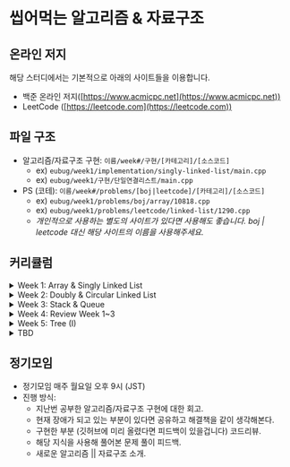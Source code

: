 # 씹어먹는 알고리즘 & 자료구조

## 온라인 저지
해당 스터디에서는 기본적으로 아래의 사이트들을 이용합니다.

- 백준 온라인 저지([https://www.acmicpc.net](https://www.acmicpc.net))
- LeetCode ([https://leetcode.com](https://leetcode.com))

## 파일 구조
- 알고리즘/자료구조 구현: `이름/week#/구현/[카테고리]/[소스코드]`
  - ex) `eubug/week1/implementation/singly-linked-list/main.cpp`
  - ex) `eubug/week1/구현/단일연결리스트/main.cpp`
- PS (코테): `이름/week#/problems/[boj|leetcode]/[카테고리]/[소스코드]`
  - ex) `eubug/week1/problems/boj/array/10818.cpp`
  - ex) `eubug/week1/problems/leetcode/linked-list/1290.cpp`
  - *개인적으로 사용하는 별도의 사이트가 있다면 사용해도 좋습니다.
    boj | leetcode 대신 해당 사이트의 이름을 사용해주세요.*

## 커리큘럼

<details>
<summary> Week 1: Array & Singly Linked List </summary>
	<ul>
		<li> <a href="./week1-readme.md">README</a> </li>
		<li> 배열과 연결리스트의 장단점 </li>
		<li> 연결리스트의 기본 기능 </li>
		<li> 단일 연결리스트 구현 </li>
		<li> 풀어볼 문제들</li>
	</ul>
</summary>
</details>

<details>
<summary> Week 2: Doubly & Circular Linked List </summary>
	<ul>
		<li> <a href="./week2-readme.md">README</a> </li>
		<li> 이중 & 원형 연결리스트 비교 </li>
		<li> 이중 연결리스트 구현 </li>
		<li> 원형 연결리스트 구현 </li>
		<li> 풀어볼 문제들</li>
	</ul>
</summary>
</details>

<details>
<summary> Week 3: Stack & Queue </summary>
	<ul>
		<li> <a href="./week3-readme.md">README</a> </li>
		<li> 스택(Stack)이란?</li>
		<li> 큐(Queue)란? </li>
		<li> 스택과 큐의 기본 기능 </li>
		<li> 스택과 큐 구현</li>
		<li> 풀어볼 문제들</li>
	</ul>
</summary>
</details>

<details>
<summary> Week 4: Review Week 1~3 </summary>
	<ul>
		<li> Week 1: 복습</li>
		<li> Week 2: 이중 & 원형 연결리스트 코드 비교 </li>
		<li> Week 3: 스택과 큐 코드 비교 </li>
		<li> 풀어볼 문제들</li>
	</ul>
</summary>
</details>

<details>
<summary> Week 5: Tree (I) </summary>
	<ul>
		<li> <a href="./week5-readme.md">README</a> </li>
		<li> 트리(Tree)란? </li>
		<li> 트리 기본 용어 </li>
		<li> 이진트리 (Binary Tree) 구현</li>
		<li> 순회(traversal) 알고리즘: inorder, preorder, postorder</li>
		<li> 풀어볼 문제들</li>
	</ul>
</summary>
</details>

<details>
	<summary> TBD </summary>
	<ul>
		<li> 
			Tree (II) 
			<ul>
				<li> 수식 트리(Expression Tree) 구현 </li>
			</ul>
		</li>
		<li>  
			Priority Queue & Heap 
			<ul>
				<li> 우선순위 큐 & 힙 이해 </li>
				<li> 우선순위 큐 & 힙 구현 </li>
			</ul>
		</li>
		<li> 
			Sort 
			<ul>
				<li> O(n^2) 단순한 알고리즘 (버블, 선택, 삽입) </li>
				<li> O(nlgn) 복잡한 알고리즘 (merge, quick) </li>
			</ul>
		</li>
		<li> 
			Search Algorithm (I)
			<ul>
				<li> 순차 탐색 (linear search) </li>
				<li> 이진 탐색 (binary search) </li>
				<li> 보간 탐색 (interpolation search)  </li>
				<li> 이진탐색트리 (binary search tree) 구현 </li>
			</ul>
		</li>
		<li> 
			Search Algorithm (II)
			<ul>
				<li> AVL 트리의 이해 & 구현 </li>
			</ul>
		</li>
		<li> 
			Graph (I): 그래프의 종류
			<ul>
				<li> 인접 리스트 (adjacency list) 방식으로 구현 </li>
				<li> 인접 행렬 (adjacency matrix) 방식으로 구현 </li>
				<li> 그래프의 탐색 (DFS & BFS) </li>
			</ul>
		</li>
		<li> 
			Graph (II): 최단 경로 구하기
			<ul>
				<li>  다익스트라 (Dijkstra) 알고리즘 (하나의 목적지로 가는 모든 최단 경로) </li>
				<li> 플로이드 & 워셜 (Floyd–Warshall) 알고리즘 (모든 최단 경로) </li>
			</ul>
		</li>
		<li> 
			Graph (III): 최소 비용 신장 트리
			<ul>
				<li> Kruskal MST 알고리즘 </li>
				<li> Prim MST 알고리즘 </li>
			</ul>
		</li>
	</ul>
</details>

## 정기모임
- 정기모임 매주 월요일 오후 9시 (JST)
- 진행 방식:
  + 지난번 공부한 알고리즘/자료구조 구현에 대한 회고.
  + 현재 장애가 되고 있는 부분이 있다면 공유하고 해결책을 같이 생각해본다.
  + 구현한 부분 (깃허브에 미리 올렸다면 피드백이 있을겁니다) 코드리뷰.
  + 해당 지식을 사용해 풀어본 문제 풀이 피드백.
  + 새로운 알고리즘 || 자료구조 소개.
